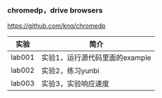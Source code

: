 ### chromedp，drive browsers
https://github.com/knq/chromedp

|实验|简介|
|---|---|
|lab001|实验1，运行源代码里面的example|
|lab002|实验2，练习yunbi|
|lab003|实验3，实验响应速度|
